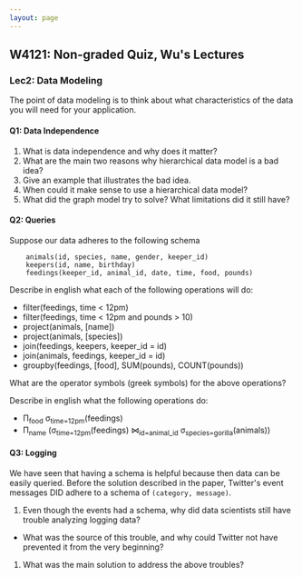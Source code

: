 ```yaml
---
layout: page
---
```


## W4121: Non-graded Quiz,  Wu's Lectures

### Lec2: Data Modeling

The point of data modeling is to think about what characteristics of the data you will need for your application.

#### Q1: Data Independence

1. What is data independence and why does it matter?
1. What are the main two reasons why hierarchical data model is a bad idea?
  1. Give an example that illustrates the bad idea.
  1. When could it make sense to use a hierarchical data model?
1. What did the graph model try to solve?  What limitations did it still have?


#### Q2: Queries


Suppose our data adheres to the following schema

        animals(id, species, name, gender, keeper_id)
        keepers(id, name, birthday)
        feedings(keeper_id, animal_id, date, time, food, pounds)

Describe in english what each of the following operations will do:

* filter(feedings, time < 12pm)
* filter(feedings, time < 12pm and pounds > 10)
* project(animals, [name])
* project(animals, [species])
* join(feedings, keepers, keeper_id = id)
* join(animals, feedings, keeper_id = id)
* groupby(feedings, [food], SUM(pounds), COUNT(pounds))

What are the operator symbols (greek symbols) for the above operations?

Describe in english what the following operations do:

* Π<sub>food</sub> σ<sub>time=12pm</sub>(feedings)
* Π<sub>name</sub> (σ<sub>time=12pm</sub>(feedings) ⋈<sub>id=animal_id</sub> σ<sub>species=gorilla</sub>(animals))


#### Q3: Logging

We have seen that having a schema is helpful because then data can be easily queried.  Before the solution described in the paper, Twitter's event messages DID adhere to a schema of `(category, message)`.  

1. Even though the events had a schema, why did data scientists still have trouble analyzing logging data?  
  * What was the source of this trouble, and why could Twitter not have prevented it from the very beginning?
1. What was the main solution to address the above troubles?